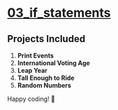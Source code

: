 # **[03_if_statements](https://colab.research.google.com/drive/1m7p0n9e6nwuZ4oq9k_REqxa-nh7OplKe?usp=drive_link)**


## **Projects Included**
1. **Print Events**  
2. **International Voting Age**  
3. **Leap Year**  
4. **Tall Enough to Ride**  
5. **Random Numbers**  


Happy coding! 🚀
